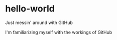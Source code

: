 # hello-world
Just messin' around with GitHub

I'm familiarizing myself with the workings of GitHub
